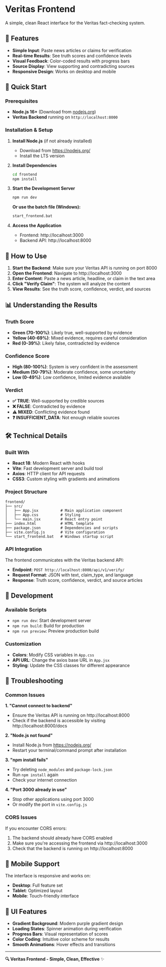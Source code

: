 # Veritas Frontend

A simple, clean React interface for the Veritas fact-checking system.

## 🌟 Features

- **Simple Input**: Paste news articles or claims for verification
- **Real-time Results**: See truth scores and confidence levels
- **Visual Feedback**: Color-coded results with progress bars
- **Source Display**: View supporting and contradicting sources
- **Responsive Design**: Works on desktop and mobile

## 🚀 Quick Start

### Prerequisites
- **Node.js 16+** (Download from [nodejs.org](https://nodejs.org/))
- **Veritas Backend** running on `http://localhost:8000`

### Installation & Setup

1. **Install Node.js** (if not already installed)
   - Download from https://nodejs.org/
   - Install the LTS version

2. **Install Dependencies**
   ```bash
   cd frontend
   npm install
   ```

3. **Start the Development Server**
   ```bash
   npm run dev
   ```
   
   **Or use the batch file (Windows):**
   ```bash
   start_frontend.bat
   ```

4. **Access the Application**
   - Frontend: http://localhost:3000
   - Backend API: http://localhost:8000

## 🎯 How to Use

1. **Start the Backend**: Make sure your Veritas API is running on port 8000
2. **Open the Frontend**: Navigate to http://localhost:3000
3. **Enter Content**: Paste a news article, headline, or claim in the text area
4. **Click "Verify Claim"**: The system will analyze the content
5. **View Results**: See the truth score, confidence, verdict, and sources

## 📊 Understanding the Results

### Truth Score
- **Green (70-100%)**: Likely true, well-supported by evidence
- **Yellow (40-69%)**: Mixed evidence, requires careful consideration
- **Red (0-39%)**: Likely false, contradicted by evidence

### Confidence Score
- **High (80-100%)**: System is very confident in the assessment
- **Medium (50-79%)**: Moderate confidence, some uncertainty
- **Low (0-49%)**: Low confidence, limited evidence available

### Verdict
- **✅ TRUE**: Well-supported by credible sources
- **❌ FALSE**: Contradicted by evidence
- **⚠️ MIXED**: Conflicting evidence found
- **❓ INSUFFICIENT_DATA**: Not enough reliable sources

## 🛠️ Technical Details

### Built With
- **React 18**: Modern React with hooks
- **Vite**: Fast development server and build tool
- **Axios**: HTTP client for API requests
- **CSS3**: Custom styling with gradients and animations

### Project Structure
```
frontend/
├── src/
│   ├── App.jsx          # Main application component
│   ├── App.css          # Styling
│   └── main.jsx         # React entry point
├── index.html           # HTML template
├── package.json         # Dependencies and scripts
├── vite.config.js       # Vite configuration
└── start_frontend.bat   # Windows startup script
```

### API Integration
The frontend communicates with the Veritas backend API:
- **Endpoint**: `POST http://localhost:8000/api/v1/verify/`
- **Request Format**: JSON with text, claim_type, and language
- **Response**: Truth score, confidence, verdict, and source articles

## 🔧 Development

### Available Scripts
- `npm run dev`: Start development server
- `npm run build`: Build for production
- `npm run preview`: Preview production build

### Customization
- **Colors**: Modify CSS variables in `App.css`
- **API URL**: Change the axios base URL in `App.jsx`
- **Styling**: Update the CSS classes for different appearance

## 🚨 Troubleshooting

### Common Issues

**1. "Cannot connect to backend"**
- Ensure the Veritas API is running on http://localhost:8000
- Check if the backend is accessible by visiting http://localhost:8000/docs

**2. "Node.js not found"**
- Install Node.js from https://nodejs.org/
- Restart your terminal/command prompt after installation

**3. "npm install fails"**
- Try deleting `node_modules` and `package-lock.json`
- Run `npm install` again
- Check your internet connection

**4. "Port 3000 already in use"**
- Stop other applications using port 3000
- Or modify the port in `vite.config.js`

### CORS Issues
If you encounter CORS errors:
1. The backend should already have CORS enabled
2. Make sure you're accessing the frontend via http://localhost:3000
3. Check that the backend is running on http://localhost:8000

## 📱 Mobile Support

The interface is responsive and works on:
- **Desktop**: Full feature set
- **Tablet**: Optimized layout
- **Mobile**: Touch-friendly interface

## 🎨 UI Features

- **Gradient Background**: Modern purple gradient design
- **Loading States**: Spinner animation during verification
- **Progress Bars**: Visual representation of scores
- **Color Coding**: Intuitive color scheme for results
- **Smooth Animations**: Hover effects and transitions

---

**🔍 Veritas Frontend - Simple, Clean, Effective** ✨

